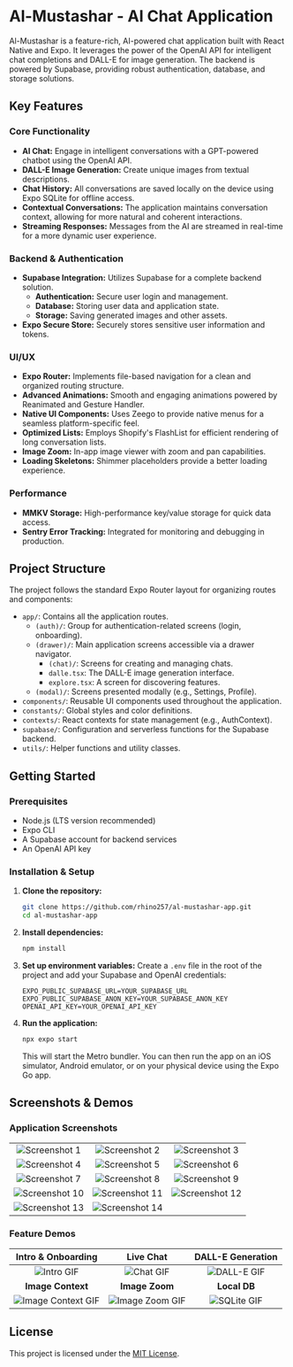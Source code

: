 # Al-Mustashar - AI Chat Application

Al-Mustashar is a feature-rich, AI-powered chat application built with React Native and Expo. It leverages the power of the OpenAI API for intelligent chat completions and DALL-E for image generation. The backend is powered by Supabase, providing robust authentication, database, and storage solutions.

## Key Features

### Core Functionality
- **AI Chat:** Engage in intelligent conversations with a GPT-powered chatbot using the OpenAI API.
- **DALL-E Image Generation:** Create unique images from textual descriptions.
- **Chat History:** All conversations are saved locally on the device using Expo SQLite for offline access.
- **Contextual Conversations:** The application maintains conversation context, allowing for more natural and coherent interactions.
- **Streaming Responses:** Messages from the AI are streamed in real-time for a more dynamic user experience.

### Backend & Authentication
- **Supabase Integration:** Utilizes Supabase for a complete backend solution.
  - **Authentication:** Secure user login and management.
  - **Database:** Storing user data and application state.
  - **Storage:** Saving generated images and other assets.
- **Expo Secure Store:** Securely stores sensitive user information and tokens.

### UI/UX
- **Expo Router:** Implements file-based navigation for a clean and organized routing structure.
- **Advanced Animations:** Smooth and engaging animations powered by Reanimated and Gesture Handler.
- **Native UI Components:** Uses Zeego to provide native menus for a seamless platform-specific feel.
- **Optimized Lists:** Employs Shopify's FlashList for efficient rendering of long conversation lists.
- **Image Zoom:** In-app image viewer with zoom and pan capabilities.
- **Loading Skeletons:** Shimmer placeholders provide a better loading experience.

### Performance
- **MMKV Storage:** High-performance key/value storage for quick data access.
- **Sentry Error Tracking:** Integrated for monitoring and debugging in production.

## Project Structure

The project follows the standard Expo Router layout for organizing routes and components:

- `app/`: Contains all the application routes.
  - `(auth)/`: Group for authentication-related screens (login, onboarding).
  - `(drawer)/`: Main application screens accessible via a drawer navigator.
    - `(chat)/`: Screens for creating and managing chats.
    - `dalle.tsx`: The DALL-E image generation interface.
    - `explore.tsx`: A screen for discovering features.
  - `(modal)/`: Screens presented modally (e.g., Settings, Profile).
- `components/`: Reusable UI components used throughout the application.
- `constants/`: Global styles and color definitions.
- `contexts/`: React contexts for state management (e.g., AuthContext).
- `supabase/`: Configuration and serverless functions for the Supabase backend.
- `utils/`: Helper functions and utility classes.

## Getting Started

### Prerequisites
- Node.js (LTS version recommended)
- Expo CLI
- A Supabase account for backend services
- An OpenAI API key

### Installation & Setup

1.  **Clone the repository:**
    ```bash
    git clone https://github.com/rhino257/al-mustashar-app.git
    cd al-mustashar-app
    ```

2.  **Install dependencies:**
    ```bash
    npm install
    ```

3.  **Set up environment variables:**
    Create a `.env` file in the root of the project and add your Supabase and OpenAI credentials:
    ```
    EXPO_PUBLIC_SUPABASE_URL=YOUR_SUPABASE_URL
    EXPO_PUBLIC_SUPABASE_ANON_KEY=YOUR_SUPABASE_ANON_KEY
    OPENAI_API_KEY=YOUR_OPENAI_API_KEY
    ```

4.  **Run the application:**
    ```bash
    npx expo start
    ```
    This will start the Metro bundler. You can then run the app on an iOS simulator, Android emulator, or on your physical device using the Expo Go app.

## Screenshots & Demos

### Application Screenshots
| | | |
| :---: | :---: | :---: |
| ![Screenshot 1](./screenshots/1.png) | ![Screenshot 2](./screenshots/2.png) | ![Screenshot 3](./screenshots/3.png) |
| ![Screenshot 4](./screenshots/4.png) | ![Screenshot 5](./screenshots/5.png) | ![Screenshot 6](./screenshots/6.png) |
| ![Screenshot 7](./screenshots/7.png) | ![Screenshot 8](./screenshots/8.png) | ![Screenshot 9](./screenshots/9.png) |
| ![Screenshot 10](./screenshots/10.png) | ![Screenshot 11](./screenshots/11.png) | ![Screenshot 12](./screenshots/12.png) |
| ![Screenshot 13](./screenshots/13.png) | ![Screenshot 14](./screenshots/14.png) | |

### Feature Demos
| Intro & Onboarding | Live Chat | DALL-E Generation |
| :---: | :---: | :---: |
| ![Intro GIF](./screenshots/intro.gif) | ![Chat GIF](./screenshots/chat.gif) | ![DALL-E GIF](./screenshots/dalle.gif) |
| **Image Context** | **Image Zoom** | **Local DB** |
| ![Image Context GIF](./screenshots/imagecontext.gif) | ![Image Zoom GIF](./screenshots/imagezoom.gif) | ![SQLite GIF](./screenshots/sqlite.gif) |

## License

This project is licensed under the [MIT License](./LICENSE).
